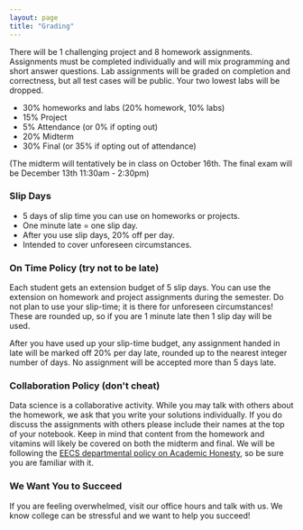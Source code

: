 ```yaml
---
layout: page
title: "Grading"
---
```


There will be 1 challenging project and 8 homework assignments. Assignments must be completed individually and will mix programming and short answer questions. Lab assignments will be graded on completion and correctness, but all test cases will be public. Your two lowest labs will be dropped.

- 30% homeworks and labs (20% homework, 10% labs)
- 15% Project
- 5% Attendance (or 0% if opting out)
- 20% Midterm
- 30% Final (or 35% if opting out of attendance)

(The midterm will tentatively be in class on October 16th. The final exam will be December 13th 11:30am - 2:30pm)

### Slip Days
- 5 days of slip time you can use on homeworks or projects.
- One minute late = one slip day.
- After you use slip days, 20% off per day.
- Intended to cover unforeseen circumstances.


### On Time Policy (try not to be late)

Each student gets an extension budget of 5 slip days. You can use the extension
on homework and project assignments during the semester. Do not plan to use
your slip-time; it is there for unforeseen circumstances! These are rounded up, so if you are
1 minute late then 1 slip day will be used.

After you have used up your slip-time budget, any assignment handed in late
will be marked off 20% per day late, rounded up to the nearest integer number
of days. No assignment will be accepted more than 5 days late.

### Collaboration Policy (don't cheat)

Data science is a collaborative activity.
While you may talk with others about the homework, we ask that you write your solutions individually.
If you do discuss the assignments with others please include their names at the top of your notebook.
Keep in mind that content from the homework and vitamins will likely be covered on both the midterm and final.
We will be following the [EECS
departmental policy on Academic
Honesty](https://eecs.berkeley.edu/resources/students/academic-dishonesty), so
be sure you are familiar with it.

### We Want You to Succeed

If you are feeling overwhelmed, visit our office hours and talk with us.
We know college can be stressful and we want to help you succeed!
